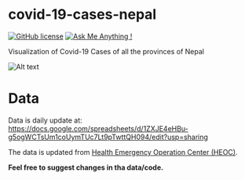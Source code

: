# covid-19-cases-nepal
[![GitHub license](https://img.shields.io/github/license/Naereen/StrapDown.js.svg)](https://github.com/Naereen/StrapDown.js/blob/master/LICENSE) [![Ask Me Anything !](https://img.shields.io/badge/Ask%20me-anything-1abc9c.svg)](https://GitHub.com/Naereen/ama)


Visualization of Covid-19 Cases of all the provinces of Nepal

![Alt text](https://github.com/Rhitabrat/covid-19-cases-nepal/blob/master/media/output.gif)

# Data
Data is daily update at: https://docs.google.com/spreadsheets/d/1ZXJE4eHBu-g5ogWCTsUm1coUymTUc7Lt9pTwttQH094/edit?usp=sharing

The data is updated from <a href="https://heoc.mohp.gov.np/update-on-novel-corona-virus-covid-19/" target="_top">Health Emergency Operation Center (HEOC)</a>.

**Feel free to suggest changes in tha data/code.**